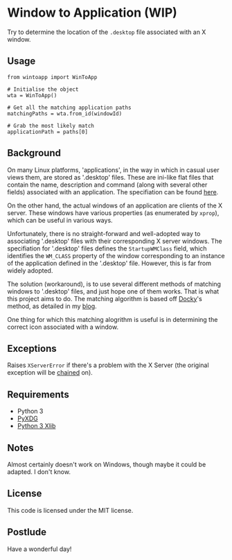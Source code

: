 Window to Application (WIP)
===========================

Try to determine the location of the `.desktop` file associated with an X window.


Usage
-----

    from wintoapp import WinToApp

    # Initialise the object
    wta = WinToApp()

    # Get all the matching application paths
    matchingPaths = wta.from_id(windowId)

    # Grab the most likely match
    applicationPath = paths[0]


Background
----------

On many Linux platforms, 'applications', in the way in which in casual user views them, are stored as '.desktop' files. These are ini-like flat files that contain the name, description and command (along with several other fields) associated with an application. The specifiation can be found [here](http://standards.freedesktop.org/desktop-entry-spec/latest/).

On the other hand, the actual windows of an application are clients of the X server. These windows have various properties (as enumerated by `xprop`), which can be useful in various ways. 

Unfortunately, there is no straight-forward and well-adopted way to associating '.desktop' files with their corresponding X server windows. The specifiation for '.desktop' files defines the `StartupWMClass` field, which identifies the `WM_CLASS` property of the window corresponding to an instance of the application defined in the '.desktop' file. However, this is far from widely adopted.

The solution (workaround), is to use several different methods of matching windows to '.desktop' files, and just hope one of them works. That is what this project aims to do. The matching algorithm is based off [Docky](http://www.go-docky.com/)'s method, as detailed in my [blog](http://blog.samadamday.com/2014/the-algorithm-by-which-docky-determines-the-desktop-file-associated-with-a-window/).

One thing for which this matching alogrithm is useful is in determining the correct icon associated with a window.


Exceptions
----------

Raises `XServerError` if there's a problem with the X Server (the original exception will be [chained](http://legacy.python.org/dev/peps/pep-3134/) on).


Requirements
------------

- Python 3
- [PyXDG](http://freedesktop.org/wiki/Software/pyxdg/)
- [Python 3 Xlib](https://github.com/LiuLang/python3-xlib)


Notes
-----

Almost certainly doesn't work on Windows, though maybe it could be adapted. I don't know.


License
-------

This code is licensed under the MIT license.


Postlude
--------

Have a wonderful day!